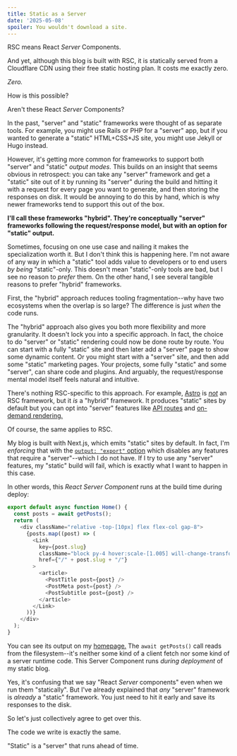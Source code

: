 ```yaml
---
title: Static as a Server
date: '2025-05-08'
spoiler: You wouldn't download a site.
---
```


RSC means React *Server* Components.

And yet, although this blog is built with RSC, it is statically served from a Cloudflare CDN using their free static hosting plan. It costs me exactly zero.

*Zero.*

How is this possible?

Aren't these React *Server* Components?

In the past, "server" and "static" frameworks were thought of as separate tools. For example, you might use Rails or PHP for a "server" app, but if you wanted to generate a "static" HTML+CSS+JS site, you might use Jekyll or Hugo instead.

However, it's getting more common for frameworks to support both "server" and "static" *output modes.* This builds on an insight that seems obvious in retrospect: you can take any "server" framework and get a "static" site out of it by running its "server" during the build and hitting it with a request for every page you want to generate, and then storing the responses on disk. It would be annoying to do this by hand, which is why newer frameworks tend to support this out of the box.

**I'll call these frameworks "hybrid". They're conceptually "server" frameworks following the request/response model, but with an option for "static" output.**

Sometimes, focusing on one use case and nailing it makes the specialization worth it. But I don't think this is happening here. I'm not aware of any way in which a "static" tool adds value to developers or to end users *by being* "static"-only. This doesn't mean "static"-only tools are bad, but I see no reason to *prefer* them. On the other hand, I see several tangible reasons to prefer "hybrid" frameworks.

First, the "hybrid" approach reduces tooling fragmentation--why have two ecosystems when the overlap is so large? The difference is just *when* the code runs.

The "hybrid" approach also gives you both more flexibility and more granularity. It doesn't lock you into a specific approach. In fact, the choice to do "server" or "static" rendering could now be done route by route. You can start with a fully "static" site and then later add a "server" page to show some dynamic content. Or you might start with a "server" site, and then add some "static" marketing pages. Your projects, some fully "static" and some "server", can share code and plugins. And arguably, the request/response mental model itself feels natural and intuitive.

There's nothing RSC-specific to this approach. For example, [Astro](https://docs.astro.build/) is [*not*](/rsc-for-astro-developers/) an RSC framework, but it *is* a "hybrid" framework. It produces "static" sites by default but you can opt into "server" features like [API routes](https://docs.astro.build/en/guides/endpoints/#server-endpoints-api-routes) and [on-demand rendering.](https://docs.astro.build/en/guides/on-demand-rendering/)

Of course, the same applies to RSC.

My blog is built with Next.js, which emits "static" sites by default. In fact, I'm *enforcing* that with the [`output: "export"` option](https://nextjs.org/docs/pages/guides/static-exports) which disables any features that require a "server"--which I do not have. If I try to use any "server" features, my "static" build will fail, which is exactly what I want to happen in this case.

In other words, this *React Server Component* runs at the build time during deploy:

```js
export default async function Home() {
  const posts = await getPosts();
  return (
    <div className="relative -top-[10px] flex flex-col gap-8">
      {posts.map((post) => (
        <Link
          key={post.slug}
          className="block py-4 hover:scale-[1.005] will-change-transform"
          href={"/" + post.slug + "/"}
        >
          <article>
            <PostTitle post={post} />
            <PostMeta post={post} />
            <PostSubtitle post={post} />
          </article>
        </Link>
      ))}
    </div>
  );
}
```

You can see its output on my [homepage.](/) The `await getPosts()` call reads from the filesystem--it's neither some kind of a client fetch nor some kind of a server runtime code. This Server Component runs *during deployment* of my static blog.

Yes, it's confusing that we say "React *Server* components" even when we run them "statically". But I've already explained that *any* "server" framework is *already* a "static" framework. You just need to hit it early and save its responses to the disk.

So let's just collectively agree to get over this.

The code we write is exactly the same.

"Static" is a "server" that runs ahead of time.
